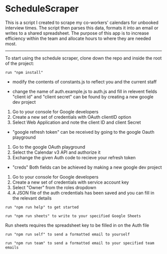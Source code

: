 # ScheduleScraper

This is a script I created to scrape my co-workers' calendars for unbooked interview times.
The script then parses this data, formats it into an email or writes to a shared spreadsheet.
The purpose of this app is to increase efficiency within the team and allocate hours to where they are needed most.

***

To start using the schedule scraper, clone down the repo and inside the root of the project:
```
run "npm install"
```
* modify the contents of constants.js to reflect you and the current staff

* change the name of auth.example.js to auth.js and fill in relevent fields
"client id" and "client secret" can be found by creating a new google dev project
1. Go to your console for Google developers
2. Create a new set of credentials with OAuth clientID option
3. Select Web Application and note the client ID and client Secret

* "google refresh token" can be received by going to the google Oauth playground
1. Go to the google OAuth playground
2. Select the Calendar v3 API and authorize it
3. Exchange the given Auth code to recieve your refresh token

* "creds" Both fields can be achieved by making a new google dev project
1. Go to your console for Google developers
2. Create a new set of credentials with service account key
3. Select "Owner" from the roles dropdown
4. A JSON file of the auth credentials has been saved and you can fill in the relevant details

```
run "npm run help" to get started
```

```
run "npm run sheets" to write to your specified Google Sheets
```
Run sheets requires the spreadsheet key to be filled in on the Auth file

```
run "npm run self" to send a formatted email to yourself
```

```
run "npm run team" to send a formatted email to your specified team emails
```
